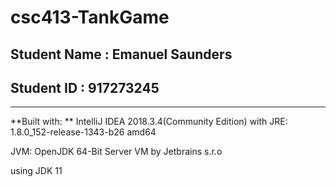 # csc413-TankGame

## Student Name : Emanuel Saunders
## Student ID : 917273245
***

**Built with: ** IntelliJ IDEA 2018.3.4(Community Edition) with JRE: 1.8.0_152-release-1343-b26 amd64

JVM: OpenJDK 64-Bit Server VM by Jetbrains s.r.o

using JDK 11
